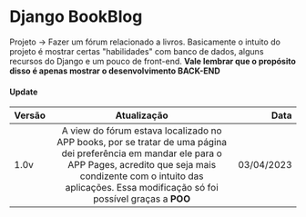 # Django BookBlog
Projeto -> Fazer um fórum relacionado a livros. Basicamente o intuito do projeto é mostrar certas "habilidades" com banco de dados, alguns recursos do Django e um pouco de front-end.
**Vale lembrar que o propósito disso é apenas mostrar o desenvolvimento BACK-END**

#### Update

Versão | Atualização | Data
:--------- | :------: | -------:
1.0v | A view do fórum estava localizado no APP books, por se tratar de uma página dei preferência em mandar ele para o APP Pages, acredito que seja mais condizente com o intuito das aplicações. Essa modificação só foi possível graças a **POO** | 03/04/2023